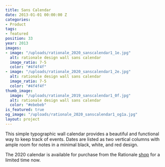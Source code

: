 ```yaml
---
title: Sans Calendar
date: 2013-01-01 00:00:00 Z
categories:
- Product
tags:
- featured
position: 33
year: 2013
images:
- image: "/uploads/rationale_2020_sanscalendar1_1e.jpg"
  alt: rationale design wall sans calendar
  image_ratio: 7-5
  color: "#4f4f4f"
- image: "/uploads/rationale_2020_sanscalendar1_2e.jpg"
  alt: rationale design wall sans calendar
  image_ratio: 7-5
  color: "#4f4f4f"
thumb_image:
  image: "/uploads/rationale_2019_sanscalendar1_0f.jpg"
  alt: rationale design wall sans calendar
  color: "#ebebeb"
is_featured: true
og_image: "/uploads/rationale_2020_sanscalendar1_og1a.jpg"
layout: project
---
```


This simple typographic wall calendar provides a beautiful and functional way to keep track of events. Dates are listed as two vertical columns with ample room for notes in a minimal black, white, and red design.

The 2020 calendar is available for purchase from the Rationale [shop](https://rationale-design.com/shop/sans-wall-calendar/) for a limited time now.
